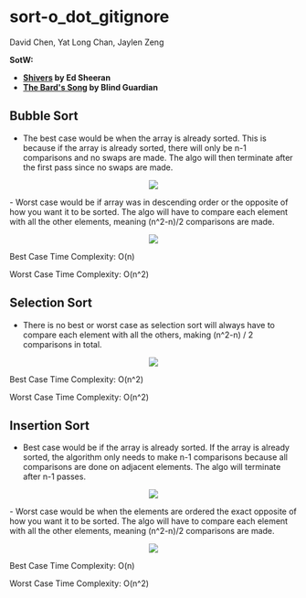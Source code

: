 # sort-o_dot_gitignore
David Chen, Yat Long Chan, Jaylen Zeng

**SotW:**
* **[Shivers](https://open.spotify.com/track/6bQfNiqyCX7UaQSvVVGo4I?si=468fc2d442674c54) by Ed Sheeran**
* **[The Bard's Song](https://open.spotify.com/track/7xPGvZaG9W7UOrCgEwbONe?si=555898783a42482c) by Blind Guardian**

## Bubble Sort

- The best case would be when the array is already sorted. This is because if the array is already sorted, there will only be n-1 comparisons and no swaps are made. The algo will then terminate after the first pass since no swaps are made.
<p align="center">
  <img src="https://cdn.discordapp.com/attachments/623253110285926443/929784320476971038/unknown.png" />
</p>
- Worst case would be if array was in descending order or the opposite of how you want it to be sorted. The algo will have to compare each element with all the other elements, meaning (n^2-n)/2 comparisons are made.
<p align="center">
  <img src="https://cdn.discordapp.com/attachments/623253110285926443/929812721522843658/unknown.png" />
</p>
Best Case Time Complexity: O(n)

Worst Case Time Complexity: O(n^2)

## Selection Sort

- There is no best or worst case as selection sort will always have to compare each element with all the others, making (n^2-n) / 2 comparisons in total.
<p align="center">
  <img src="https://cdn.discordapp.com/attachments/623253110285926443/929814557810122772/unknown.png" />
</p>
Best Case Time Complexity: O(n^2)

Worst Case Time Complexity: O(n^2)

## Insertion Sort

- Best case would be if the array is already sorted. If the array is already sorted, the algorithm only needs to make n-1 comparisons because all comparisons are done on adjacent elements. The algo will terminate after n-1 passes.
<p align="center">
  <img src="https://cdn.discordapp.com/attachments/623253110285926443/929814930474012773/unknown.png" />
</p>
- Worst case would be when the elements are ordered the exact opposite of how you want it to be sorted. The algo will have to compare each element with all the other elements, meaning (n^2-n)/2 comparisons are made.
<p align="center">
  <img src="https://cdn.discordapp.com/attachments/623253110285926443/929814977823514654/unknown.png" />
</p>
Best Case Time Complexity: O(n)

Worst Case Time Complexity: O(n^2)
